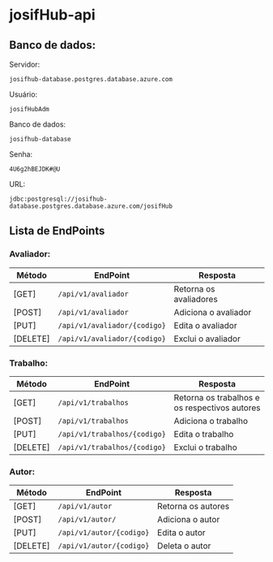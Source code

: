 # josifHub-api

## Banco de dados:


Servidor:

`josifhub-database.postgres.database.azure.com`

Usuário:

`josifHubAdm`

Banco de dados:

`josifhub-database`

Senha:

`4U6g2hBEJDK#@U`

URL:

`jdbc:postgresql://josifhub-database.postgres.database.azure.com/josifHub`

## Lista de EndPoints

### Avaliador:
| Método   | EndPoint                     | Resposta               |
|----------|------------------------------|------------------------|
| [GET]    | `/api/v1/avaliador`          | Retorna os avaliadores |
| [POST]   | `/api/v1/avaliador`          | Adiciona o avaliador   |
| [PUT]    | `/api/v1/avaliador/{codigo}` | Edita o avaliador      |
| [DELETE] | `/api/v1/avaliador/{codigo}` | Exclui o avaliador     |


### Trabalho:
| Método    | EndPoint                     | Resposta                                      |
|-----------|------------------------------|-----------------------------------------------|
| [GET]     | `/api/v1/trabalhos`          | Retorna os trabalhos e os respectivos autores |
| [POST]    | `/api/v1/trabalhos`          | Adiciona o trabalho                           |
| [PUT]     | `/api/v1/trabalhos/{codigo}` | Edita o trabalho                              |
| [DELETE]  | `/api/v1/trabalhos/{codigo}` | Exclui o trabalho                             |


### Autor:
| Método   | EndPoint                  | Resposta           |
|----------|---------------------------|--------------------|
| [GET]    | `/api/v1/autor`           | Retorna os autores |
| [POST]   | `/api/v1/autor/`          | Adiciona o autor   |
| [PUT]    | `/api/v1/autor/{codigo}`  | Edita o autor      |
| [DELETE] | `/api/v1/autor/{codigo}`  | Deleta o autor     |


